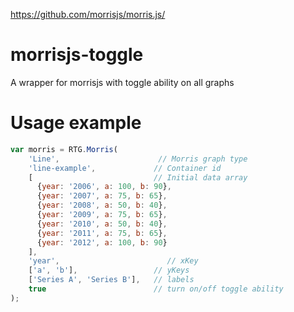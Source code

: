 https://github.com/morrisjs/morris.js/

# morrisjs-toggle
A wrapper for morrisjs with toggle ability on all graphs

# Usage example

```javascript
var morris = RTG.Morris(
    'Line',                      // Morris graph type
    'line-example',             // Container id                
    [                           // Initial data array
      {year: '2006', a: 100, b: 90},
      {year: '2007', a: 75, b: 65},
      {year: '2008', a: 50, b: 40},
      {year: '2009', a: 75, b: 65},
      {year: '2010', a: 50, b: 40},
      {year: '2011', a: 75, b: 65},
      {year: '2012', a: 100, b: 90}
    ],
    'year',                        // xKey
    ['a', 'b'],                 // yKeys
    ['Series A', 'Series B'],   // labels
    true                        // turn on/off toggle ability
);
```


